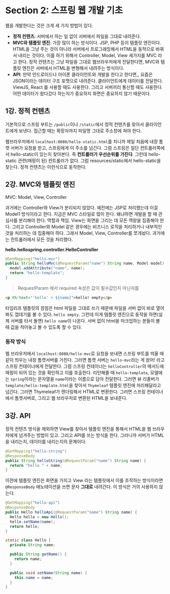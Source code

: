 # Section 2: 스프링 웹 개발 기초

웹을 개발한다는 것은 크게 세 가지 방법이 있다.

- **정적 컨텐츠**: 서버에서 하는 일 없이 서버에서 파일을 그대로 내려준다.
- **MVC와 템플릿 엔진**: 가장 많이 하는 방식이다. JSP, PHP 등이 템플릿 엔진이다. HTML을 그냥 주는 것이 아니라 서버에서 프로그래밍해서 HTML을 동적으로 바꿔서 내리는 것이다. 이를 하기 위해서 Controller, Model, View 세가지를 MVC 라고 한다. 정적 컨텐츠는 그냥 파일을 그대로 웹브라우저에게 전달한다면, MVC와 템플릿 엔진은 서버에서 HTML을 변형해서 내려주는 방식이다.
- **API**: 만약 안드로이드나 아이폰 클라이언트와 개발을 한다고 한다면,, 요즘은 JSON이라는 데이터 구조 포맷으로 내려준다. 클라이언트에게 데이터를 전달한다. ViewJS, React 를 사용할 때도 사용한다. 그리고 서버끼리 통신할 때도 사용한다. 어떤 데이터가 왔다갔다 하는지가 중요하지 화면은 중요하지 않기 때문이다. 



## 1강. 정적 컨텐츠

기본적으로 스프링 부트는 `/public`이나 `/static`에서 정적 컨텐츠를 찾아서 클라이언트에게 보낸다. 접근할 때는 확장자까지 파일명 그대로 주소창에 쳐야 한다.

웹브라우저에서  `localhost:8080/hello-static.html`를 치니까 제일 처음에 내장 톰캣 서버가 요청을 받고, 스프링에게 이 주소를 넘긴다. 그럼 스프링은 일단 컨트롤러쪽에서 hello-static이 있는지 찾아본다. 즉 **컨트롤러가 우선순위를 가진다**. 그런데 hello-static 관련(매핑이 된) 컨트롤러가 없다. 그럼 resources/static에서 hello-static을 찾는다. 정적 컨텐츠는 이런식으로 동작한다.



## 2강. MVC와 템플릿 엔진

MVC: Model, View, Controller

과거에는 Controller와 View가 분리되지 않았다. 예전에는 JSP로 처리했는데 이걸 Model1 방식이라고 한다. 지금은 MVC 스타일로 많이 한다. 왜냐하면 개발을 할 때 관심사를 분리해야 한다. 역할과 책임. View는 화면을 그리는 데 모든 역량을 집중해야 한다.  그리고 Controller와 Model 같은 경우에는 비즈니스 로직을 처리하거나 내부적인것을 처리하는 데 집중해야 하다. 그래서 Model, View, Controller를 쪼개놨다. 과거에는 컨트롤러에서 모든 것을 처리했다.

**hello.hellospring.controller.HelloController**

```java
@GetMapping("hello-mvc")
public String helloMvc(@RequestParam("name") String name, Model model) {
  model.addAttribute("name", name);
  return "hello-template";
}
```

> RequestParam 에서 required 속성은 값이 필수값인지 아닌지를 

```html
<p th:text="'hello' + ${name}">hello! empty</p>
```

타임리프 템플릿의 장점은 html 파일을 그대로 쓰기 때문에 파일을 서버 없이 바로 열어봐도 껍데기를 볼 수 있다. `hello empty`. 그런데 이게 템플릿 엔진으로 동작을 하면(실제 서버를 타서 돌면) `hello name`이 나온다. 서버 없이 html을 마크업하는 분들이 볼 때 값을 적어놓고 볼 수 있도록 할 수 있다. 

### 동작 방식

웹 브라우저에서 `localhost:8080/hello-mvc`로 요청을 보내면 스프링 부트를 띄울 때 같이 띄우는 내장 톰캣서버를 거친다. 그러면 톰캣 서버는 `hello-mvc`라는 게 왔어! 라고 스프링 컨테이너에게 전달한다. 그럼 스프링 컨테이너는 `helloController`의 메서드에 매핑이 되어 있는 것을 확인하고 이를 호출한다. 리턴해줄 때 `hello-template`, 모델에는 `spring`이라는 문자열을 `name`이라는 이름으로 담아 전달한다. 그러면 뷰 리졸버가 `template/hello-template.html`을 찾아서 `Thymeleaf` 템플릿 엔진에 처리해달라고 넘긴다. 그러면 Thymeleaf가 렌더링해서 HTML로 변환한다. 그러면 스프링 컨테이너에서 톰캣서버로, 그리고 웹 브라우저로 변환된 HTML을 보내준다. 



## 3강. API

정적 컨텐츠 방식을 제외하면 View를 찾아서 템플릿 엔진을 통해서 HTML을 웹 브라우저에게 넘겨주는 방법이 있고. 그리고 API를 쓰는 방식을 한다. 그러니까 서버가 HTML을 내리는지, 데이터를 내리는지의 문제이다.

```java
@GetMapping("hello-string")
@ResponseBody
public String helloString(@RequestParam("name") String name) {
  return "hello " + name;
}
```

이전에 템플릿 엔진은 화면을 가지고 View 라는 템플릿에서 이를 조작하는 방식이라면 `@ResponseBody` 애노테이션을 쓰면 문자 **그대로** 내려간다. 이 방식은 거의 사용하지 않는다.

```java
@GetMapping("hello-api")
@ResponseBody
public Hello helloApi(@RequestParam("name") String name) {
  Hello hello = new Hello();
  hello.setName(name);
  return hello;
}

static class Hello {
  private String name;

  public String getName() {
    return name;
  }

  public void setName(String name) {
    this.name = name;
  }
}
```



